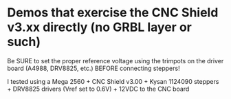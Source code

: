 # Demos that exercise the CNC Shield v3.xx directly (no GRBL layer or such)

Be SURE to set the proper reference voltage using the trimpots on the driver board (A4988, DRV8825, etc.) BEFORE connecting steppers!

I tested using a Mega 2560 + CNC Shield v3.00 + Kysan 1124090 steppers + DRV8825 drivers (Vref set to 0.6V) + 12VDC to the CNC board


